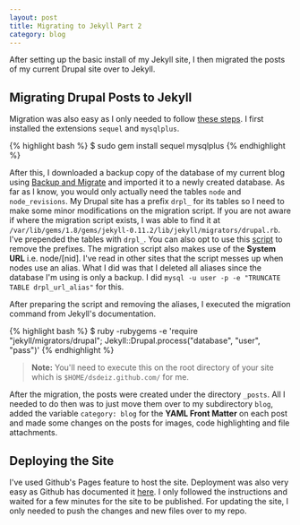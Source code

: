 ```yaml
---
layout: post
title: Migrating to Jekyll Part 2
category: blog
---
```


After setting up the basic install of my Jekyll site, I then migrated the posts of my current Drupal site over to Jekyll.

## Migrating Drupal Posts to Jekyll

Migration was also easy as I only needed to follow [these steps](https://github.com/mojombo/jekyll/wiki/Blog-Migrations). I first installed the extensions `sequel` and `mysqlplus`.

{% highlight bash %}
$ sudo gem install sequel mysqlplus
{% endhighlight %}

After this, I downloaded a backup copy of the database of my current blog using [Backup and Migrate](http://drupal.org/project/backup_migrate) and imported it to a newly created database. As far as I know, you would only actually need the tables `node` and `node_revisions`. My Drupal site has a prefix `drpl_` for its tables so I need to make some minor modifications on the migration script. If you are not aware if where the migration script exists, I was able to find it at `/var/lib/gems/1.8/gems/jekyll-0.11.2/lib/jekyll/migrators/drupal.rb`. I've prepended the tables with `drpl_`. You can also opt to use this [script](http://drupal.org/node/403742) to remove the prefixes. The migration script also makes use of the **System URL** i.e. node/[nid]. I've read in other sites that the script messes up when nodes use an alias. What I did was that I deleted all aliases since the database I'm using is only a backup. I did `mysql -u user -p -e "TRUNCATE TABLE drpl_url_alias"` for this.

After preparing the script and removing the aliases, I executed the migration command from Jekyll's documentation.

{% highlight bash %}
$ ruby -rubygems -e 'require "jekyll/migrators/drupal"; Jekyll::Drupal.process("database", "user", "pass")'
{% endhighlight %}

> **Note:** You'll need to execute this on the root directory of your site which is `$HOME/dsdeiz.github.com/` for me.

After the migration, the posts were created under the directory `_posts`. All I needed to do then was to just move them over to my subdirectory `blog`, added the variable `category: blog` for the **YAML Front Matter** on each post and made some changes on the posts for images, code highlighting and file attachments.

## Deploying the Site

I've used Github's Pages feature to host the site. Deployment was also very easy as Github has documented it [here](http://pages.github.com/). I only followed the instructions and waited for a few minutes for the site to be published. For updating the site, I only needed to push the changes and new files over to my repo.
